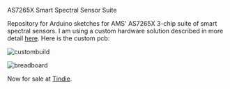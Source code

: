 AS7265X Smart Spectral Sensor Suite

Repository for Arduino sketches for AMS' AS7265X 3-chip suite of smart spectral sensors. I am using a custom hardware solution described in more detail [here](https://hackaday.io/project/143014-compact-25-spectrometer). Here is the custom pcb:

![custombuild](https://user-images.githubusercontent.com/6698410/39849977-e81ad8fa-53c3-11e8-94f1-4f271d90e6a1.jpg)

![breadboard](https://user-images.githubusercontent.com/6698410/41726505-2caaf03e-7527-11e8-9acb-1d634d8ec81c.jpg)

Now for sale at [Tindie](https://www.tindie.com/products/onehorse/as7265x-spectrometer/).

